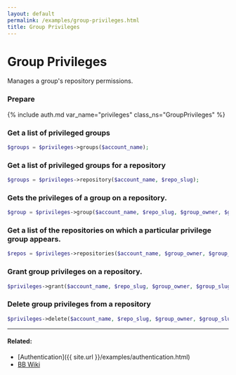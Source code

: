 ```yaml
---
layout: default
permalink: /examples/group-privileges.html
title: Group Privileges
---
```


# Group Privileges

Manages a group's repository permissions.

### Prepare
{% include auth.md var_name="privileges" class_ns="GroupPrivileges" %}

### Get a list of privileged groups

```php
$groups = $privileges->groups($account_name);
```

### Get a list of privileged groups for a repository

```php
$groups = $privileges->repository($account_name, $repo_slug);
```

### Gets the privileges of a group on a repository.

```php
$group = $privileges->group($account_name, $repo_slug, $group_owner, $group_slug);
```

### Get a list of the repositories on which a particular privilege group appears.

```php
$repos = $privileges->repositories($account_name, $group_owner, $group_slug);
```

### Grant group privileges on a repository.

```php
$privileges->grant($account_name, $repo_slug, $group_owner, $group_slug, 'read');
```

### Delete group privileges from a repository

```php
$privileges->delete($account_name, $repo_slug, $group_owner, $group_slug);
```

----

#### Related:
  * [Authentication]({{ site.url }}/examples/authentication.html)
  * [BB Wiki](https://confluence.atlassian.com/display/BITBUCKET/group-privileges+Endpoint#group-privilegesEndpoint-Overview)
